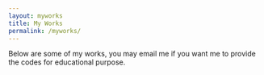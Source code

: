 ```yaml
---
layout: myworks
title: My Works
permalink: /myworks/
---
```


Below are some of my works, you may email me if you want me to provide the codes for educational purpose.
